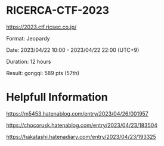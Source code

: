 # RICERCA-CTF-2023

https://2023.ctf.ricsec.co.jp/

Format: Jeopardy

Date: 2023/04/22 10:00 - 2023/04/22 22:00 (UTC+9)

Duration: 12 hours

Result: gongqi: 589 pts (57th)


# Helpfull Information

https://m5453.hatenablog.com/entry/2023/04/26/001957

https://chocorusk.hatenablog.com/entry/2023/04/23/183504

https://hakatashi.hatenadiary.com/entry/2023/04/23/193325
